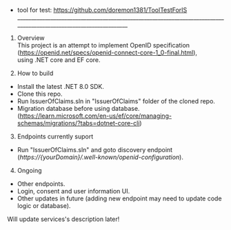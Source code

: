 - tool for test: https://github.com/doremon1381/ToolTestForIS <br>
___________________________________________________________________________________________________________________ <br>

1. Overview <br>
This project is an attempt to implement OpenID specification (https://openid.net/specs/openid-connect-core-1_0-final.html), <br>
using .NET core and EF core.

2. How to build <br>
- Install the latest .NET 8.0 SDK. <br>
- Clone this repo. <br>
- Run IssuerOfClaims.sln in "IssuerOfClaims" folder of the cloned repo. <br>
- Migration database before using database. (https://learn.microsoft.com/en-us/ef/core/managing-schemas/migrations/?tabs=dotnet-core-cli) <br>

3. Endpoints currently suport <br>
- Run "IssuerOfClaims.sln" and goto discovery endpoint (<em>https://{yourDomain}/.well-known/openid-configuration</em>). <br>

4. Ongoing <br>
- Other endpoints. <br>
- Login, consent and user information UI. <br>
- Other updates in future (adding new endpoint may need to update code logic or database). <br>

Will update services's description later!
